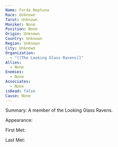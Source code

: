 ```yaml
---
Name: Forda Neptuna
Race: Unknown
Tarot: Unknown
Moniker: None
Position: None
Origin: Unknown
Country: Unknown
Region: Unknown
City: Unknown
Organization:
  - "[[The Looking Glass Ravens]]"
Allies:
  - None
Enemies:
  - None
Associates:
  - None
isDead: false
Cause: None
---
```

Summary:
A member of the Looking Glass Ravens.

Appearance: 

First Met: 

Last Met: 
